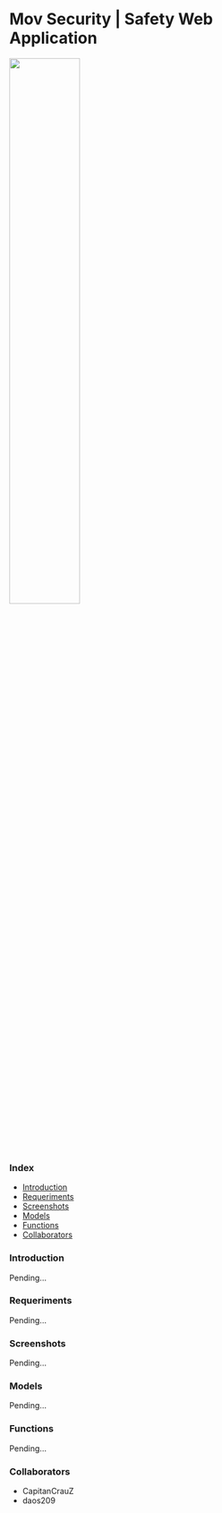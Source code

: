 # Mov Security | Safety Web Application

<img src="https://github.com/CapitanCrauZ/MOV-SECURITY/blob/master/media/img/front/cover.png" width="50%" height="50%">

### Index

- [Introduction](#Introdution)
- [Requeriments](#Requeriments)
- [Screenshots](#Screenshots)
- [Models](#Models)
- [Functions](#Functions)
- [Collaborators](#collaborators)

### Introduction
Pending...

### Requeriments
Pending...

### Screenshots
Pending...

### Models
Pending...

### Functions
Pending...

### Collaborators

- CapitanCrauZ
- daos209